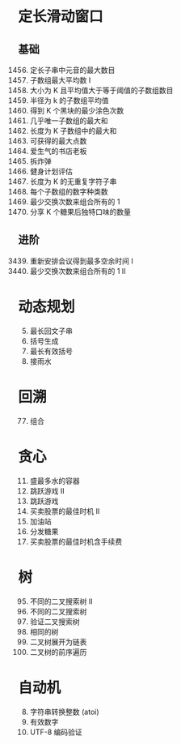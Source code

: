 # 定长滑动窗口
## 基础
1456. 定长子串中元音的最大数目
643. 子数组最大平均数 I
1343. 大小为 K 且平均值大于等于阈值的子数组数目
2090. 半径为 k 的子数组平均值
2379. 得到 K 个黑块的最少涂色次数
2841. 几乎唯一子数组的最大和
2461. 长度为 K 子数组中的最大和
1423. 可获得的最大点数
1052. 爱生气的书店老板
1652. 拆炸弹
1176. 健身计划评估
1100. 长度为 K 的无重复字符子串
1852. 每个子数组的数字种类数
1151. 最少交换次数来组合所有的 1
2107. 分享 K 个糖果后独特口味的数量

## 进阶
3439. 重新安排会议得到最多空余时间 I
2134. 最少交换次数来组合所有的 1 II

# 动态规划
5. 最长回文子串
22. 括号生成
32. 最长有效括号
42. 接雨水

# 回溯
77. 组合

# 贪心
11. 盛最多水的容器
45. 跳跃游戏 II
55. 跳跃游戏
122. 买卖股票的最佳时机 II
134. 加油站
135. 分发糖果
714. 买卖股票的最佳时机含手续费

# 树
95. 不同的二叉搜索树 II
96. 不同的二叉搜索树
98. 验证二叉搜索树
100. 相同的树
114. 二叉树展开为链表
144. 二叉树的前序遍历

# 自动机
8. 字符串转换整数 (atoi)
65. 有效数字
393. UTF-8 编码验证
